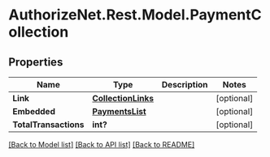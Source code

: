 # AuthorizeNet.Rest.Model.PaymentCollection
## Properties

Name | Type | Description | Notes
------------ | ------------- | ------------- | -------------
**Link** | [**CollectionLinks**](CollectionLinks.md) |  | [optional] 
**Embedded** | [**PaymentsList**](PaymentsList.md) |  | [optional] 
**TotalTransactions** | **int?** |  | [optional] 

[[Back to Model list]](../README.md#documentation-for-models) [[Back to API list]](../README.md#documentation-for-api-endpoints) [[Back to README]](../README.md)

